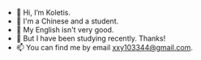 - 👋 Hi, I’m Koletis. 
- 👀 I'm a Chinese and a student.
- 🌱 My English isn't very good.
- 💞️ But I have been studying recently. Thanks!
- 📫 You can find me by email xxy103344@gmail.com.
